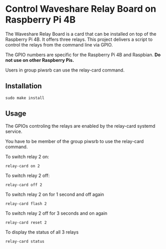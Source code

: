 Control Waveshare Relay Board on Raspberry Pi 4B
================================================

The Waveshare Relay Board is a card that can be installed on top of the
Raspberry Pi 4B. It offers three relays. This project delivers a script
to control the relays from the command line via GPIO.

The GPIO numbers are specific for the Raspberry Pi 4B and Raspbian.
**Do not use on other Raspberry Pis.**

Users in group piwsrb can use the relay-card command.

Installation
------------

    sudo make install

Usage
-----

The GPIOs controling the relays are enabled by the relay-card systemd service.

You have to be member of the group piwsrb to use the relay-card command.

To switch relay 2 on:

    relay-card on 2

To switch relay 2 off:

    relay-card off 2

To switch relay 2 on for 1 second and off again

    relay-card flash 2

To switch relay 2 off for 3 seconds and on again

    relay-card reset 2

To display the status of all 3 relays

    relay-card status

